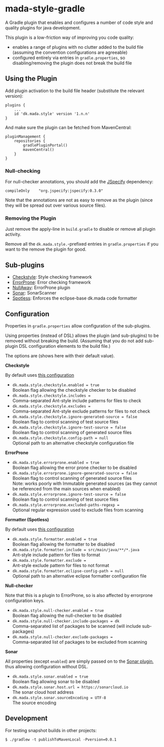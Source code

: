 # mada-style-gradle

A Gradle plugin that enables and configures a number of code style and quality plugins for java development.

This plugin is a low-friction way of improving you code quality:

* enables a range of plugins with no clutter added to the build file (assuming the convention configurations are agreeable)
* configured entirely via entries in `gradle.properties`, so disabling/removing the plugin does not break the build file

## Using the Plugin

Add plugin activation to the build file header (substitute the relevant version):

    plugins {
        ...
        id 'dk.mada.style' version '1.n.n'
    }

And make sure the plugin can be fetched from MavenCentral:

    pluginManagement {
        repositories {
            gradlePluginPortal()
            mavenCentral()
        }
    }

### Null-checking

For null-checker annotations, you should add the [JSpecify](https://jspecify.dev/) dependency:

    compileOnly    "org.jspecify:jspecify:0.3.0"

Note that the annotations are not as easy to remove as the plugin (since they will be spread out over various source files).

### Removing the Plugin

Just remove the apply-line in `build.gradle` to disable or remove all plugin activity.

Remove all the `dk.mada.style.`-prefixed entries in `gradle.properties` if you want to the remove the plugin for good.


## Sub-plugins

* [Checkstyle](https://docs.gradle.org/current/userguide/checkstyle_plugin.html): Style checking framework
* [ErrorProne](https://plugins.gradle.org/plugin/net.ltgt.errorprone): Error checking framework
* [NullAway](https://github.com/uber/NullAway): ErrorProne plugin
* [Sonar](https://docs.sonarsource.com/sonarqube/latest/analyzing-source-code/scanners/sonarscanner-for-gradle/): SonarScanner
* [Spotless](https://plugins.gradle.org/plugin/com.diffplug.spotless): Enforces the eclipse-base dk.mada code formatter


## Configuration

Properties in `gradle.properties` allow configuration of the sub-plugins.

Using properties (instead of DSL) allows the plugin (and sub-plugins) to be removed without breaking the build.
(Assuming that you do not add sub-plugin DSL configuration elements to the build file.)

The options are (shows here with their default value).

**Checkstyle**

By default uses [this configuration](./src/main/resources/config/checkstyle/checkstyle-mada.xml)

* `dk.mada.style.checkstyle.enabled = true`  
 Boolean flag allowing the checkstyle checker to be disabled
* `dk.mada.style.checkstyle.includes = `  
 Comma-separated Ant-style include patterns for files to check
* `dk.mada.style.checkstyle.excludes = `  
 Comma-separated Ant-style exclude patterns for files to not check
* `dk.mada.style.checkstyle.ignore-generated-source = false`  
 Boolean flag to control scanning of test source files
* `dk.mada.style.checkstyle.ignore-test-source = false`  
 Boolean flag to control scanning of generated source files
* `dk.mada.style.checkstyle.config-path = null`  
 Optional path to an alternative checkstyle configuration file


**ErrorProne**

* `dk.mada.style.errorprone.enabled = true`  
 Boolean flag allowing the error prone checker to be disabled
* `dk.mada.style.errorprone.ignore-generated-source = false`  
 Boolean flag to control scanning of generated source files  
 Note: works poorly with Immutable generated sources (as they cannot be referenced from the main sources when enabled)
* `dk.mada.style.errorprone.ignore-test-source = false`  
 Boolean flag to control scanning of test source files
* `dk.mada.style.errorprone.excluded-paths-regexp = `  
 Optional regular expression used to exclude files from scanning

**Formatter (Spotless)**

By default uses [this configuration](./src/main/resources/config/spotless/eclipse-formatter-mada.xml)

* `dk.mada.style.formatter.enabled = true`  
 Boolean flag allowing the formatter to be disabled
* `dk.mada.style.formatter.include = src/main/java/**/*.java`  
 Ant-style include pattern for files to format
* `dk.mada.style.formatter.exclude = `  
 Ant-style exclude pattern for files to not format
* `dk.mada.style.formatter.eclipse-config-path = null`  
 Optional path to an alternative eclipse formatter configuration file

**Null-checker**

Note that this is a plugin to ErrorProne, so is also affected by errorprone configuration keys.

* `dk.mada.style.null-checker.enabled = true`  
 Boolean flag allowing the null-checker to be disabled
* `dk.mada.style.null-checker.include-packages = dk`  
 Comma-separated list of packages to be scanned (will include sub-packages)
* `dk.mada.style.null-checker.exclude-packages = `  
 Comma-separated list of packages to be excluded from scanning

**Sonar**

All properties (except `enabled`) are simply passed on to the [Sonar plugin](https://docs.sonarsource.com/sonarqube/latest/analyzing-source-code/analysis-parameters/), thus allowing configuration without DSL.

* `dk.mada.style.sonar.enabled = true`  
 Boolean flag allowing sonar to be disabled
* `dk.mada.style.sonar.host.url = https://sonarcloud.io`  
 The sonar cloud host address
* `dk.mada.style.sonar.sourceEncoding = UTF-8`  
 The source encoding

## Development

For testing snapshot builds in other projects:

```console
$ ./gradlew -t publishToMavenLocal -Pversion=0.0.1
```
